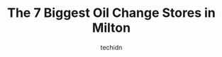 ---
layout: ampstory
image: https://i0.wp.com/www.auto.or.id/wp-content/uploads/2023/06/service-centre-gorrud-s-0-milton-1686326699.jpeg?resize=640,853
author: techidn
featured: false
description: Milton, Ontario, Canada is a haven for Oil Change enthusiasts, boasting an impressive array of 7 top-notch establishments. Whether youre a seasoned connoisseur or simply curious to explore 
title: The 7 Biggest Oil Change Stores in Milton
cover:
   title: The 7 Biggest Oil Change Stores in Milton
   subtitle: AUTO.OR.ID
   background: https://www.auto.or.id/wp-content/uploads/2023/06/service-centre-gorrud-s-0-milton-1686326699.jpeg

pages: 
 - layout: thirds
   top: <h1>#1 Kal Tire</h1>
   bottom: "<p>Great experience with this Kal Tire location. Ordered my nokian outpost tires over the phone. Dropped off my new rims for mounting and tpms sensors. This shop is very bus</p>"
   background: https://www.auto.or.id/wp-content/uploads/2023/06/service-centre-gorrud-s-1-milton-1686326700.jpeg
   backgroundblur: true
 - layout: thirds
   top: <h1>#2 Take 5 Oil Change</h1>
   bottom: "<p>900 Steeles Ave E, Milton, ON L9T 5M6, Canada</p>"
   background: https://www.auto.or.id/wp-content/uploads/2023/06/service-centre-gorrud-s-2-milton-1686326702.jpeg
   cta:
      link: https://www.auto.or.id/the-7-biggest-oil-change-stores-in-milton/
      text: The 7 Biggest Oil Change Stores in Milton
 - layout: thirds
   top: <h1>#3 Great Canadian Oil Change</h1>
   bottom: "<p>5 Main St E, Milton, ON L9T 1N2, Canada</p>"
   background: https://images.unsplash.com/photo-1536593053730-495056b74a05?ixlib=rb-4.0.3&ixid=MnwxMjA3fDB8MHxwaG90by1wYWdlfHx8fGVufDB8fHx8&auto=format&fit=crop&w=640&h=853&q=80
   cta:
      link: https://www.auto.or.id/the-7-biggest-oil-change-stores-in-milton/
      text: The 7 Biggest Oil Change Stores in Milton
 - layout: thirds
   top: <h1>#4 Halton Auto Service & Transmission</h1>
   bottom: "<p>88 Ontario St N, Milton, ON L9T 2T1, Canada</p>"
   background: https://images.unsplash.com/photo-1665065337441-699748f75598?ixlib=rb-4.0.3&ixid=MnwxMjA3fDB8MHxwaG90by1wYWdlfHx8fGVufDB8fHx8&auto=format&fit=crop&w=640&h=853&q=80
   cta:
      link: https://www.auto.or.id/the-7-biggest-oil-change-stores-in-milton/
      text: The 7 Biggest Oil Change Stores in Milton
 - layout: thirds
   top: <h1>#5 SAI Automotive Sales and Repair</h1>
   bottom: "<p>8060 Lawson Rd UNIT #5, Milton, ON L9T 5C5, Canada</p>"
   background: https://images.unsplash.com/photo-1626302592999-700a9a2383f3?ixlib=rb-4.0.3&ixid=MnwxMjA3fDB8MHxwaG90by1wYWdlfHx8fGVufDB8fHx8&auto=format&fit=crop&w=640&h=853&q=80
   cta:
      link: https://www.auto.or.id/the-7-biggest-oil-change-stores-in-milton/
      text: The 7 Biggest Oil Change Stores in Milton
 - layout: thirds
   top: <h1>#6 J & D Tire Sales And Service</h1>
   bottom: "<p>555 Main St E Unit #1, Milton, ON L9T 3J2, Canada</p>"
   background: https://images.unsplash.com/photo-1532578498858-e21a39e0a449?ixlib=rb-4.0.3&ixid=MnwxMjA3fDB8MHxwaG90by1wYWdlfHx8fGVufDB8fHx8&auto=format&fit=crop&w=640&h=853&q=80
   cta:
      link: https://www.auto.or.id/the-7-biggest-oil-change-stores-in-milton/
      text: The 7 Biggest Oil Change Stores in Milton
 - layout: thirds
   top: <h1>#7 Ami-Go Automotive</h1>
   bottom: "<p>264 Bronte St. S #8, Milton, ON L9T 5A3, Canada</p>"
   background: https://images.unsplash.com/photo-1594502184342-2e12f877aa73?ixlib=rb-4.0.3&ixid=MnwxMjA3fDB8MHxwaG90by1wYWdlfHx8fGVufDB8fHx8&auto=format&fit=crop&w=640&h=853&q=80
   cta:
      link: https://www.auto.or.id/the-7-biggest-oil-change-stores-in-milton/
      text: The 7 Biggest Oil Change Stores in Milton
 - layout: thirds
   middle: Continue reading...
   background: https://images.unsplash.com/photo-1570730325943-d6cc45ec31b2?ixlib=rb-4.0.3&ixid=MnwxMjA3fDB8MHxwaG90by1wYWdlfHx8fGVufDB8fHx8&auto=format&fit=crop&w=640&h=853&q=80
   cta:
      link: https://www.auto.or.id/the-7-biggest-oil-change-stores-in-milton/
      text: The 7 Biggest Oil Change Stores in Milton

---